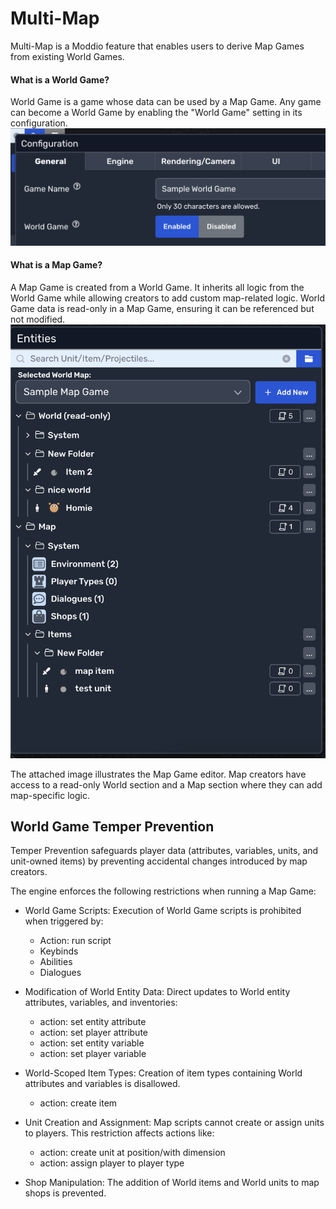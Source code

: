 # Multi-Map

Multi-Map is a Moddio feature that enables users to derive Map Games from existing World Games.

#### What is a World Game?

World Game is a game whose data can be used by a Map Game. Any game can become a World Game by enabling the "World Game" setting in its configuration.
![alt text](/img/multi-map/field-setting.png)

#### What is a Map Game?

A Map Game is created from a World Game. It inherits all logic from the World Game while allowing creators to add custom map-related logic. World Game data is read-only in a Map Game, ensuring it can be referenced but not modified.
![alt text](/img/multi-map/example-maplist.png)

The attached image illustrates the Map Game editor. Map creators have access to a read-only World section and a Map section where they can add map-specific logic.

## World Game Temper Prevention

Temper Prevention safeguards player data (attributes, variables, units, and unit-owned items)  by preventing accidental changes introduced by map creators.

The engine enforces the following restrictions when running a Map Game:

- World Game Scripts: Execution of World Game scripts is prohibited when triggered by:
    - Action: run script
    - Keybinds
    - Abilities
    - Dialogues
- Modification of World Entity Data: Direct updates to World entity attributes, variables, and inventories:
    - action: set entity attribute
    - action: set player attribute
    - action: set entity variable
    - action: set player variable

- World-Scoped Item Types: Creation of item types containing World attributes and variables is disallowed.
     - action: create item

- Unit Creation and Assignment: Map scripts cannot create or assign units to players. This restriction affects actions like:
    - action: create unit at position/with dimension
    - action: assign player to player type

- Shop Manipulation:  The addition of World items and World units to map shops is prevented.

